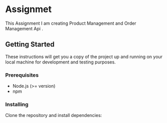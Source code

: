 # Assignmet

This Assignment I am creating Product Management and Order Management Api .

## Getting Started

These instructions will get you a copy of the project up and running on your local machine for development and testing purposes.

### Prerequisites

- Node.js (>= version)
- npm

### Installing

Clone the repository and install dependencies:


